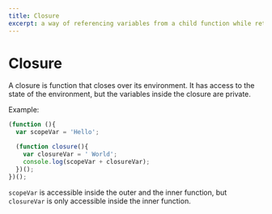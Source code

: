 ```yaml
---
title: Closure
excerpt: a way of referencing variables from a child function while retaining their value even if it changes in the parent function
---
```


# Closure

A closure is function that closes over its environment. It has access to the state of the environment, but the variables inside the closure are private.

Example:

```js
(function (){
  var scopeVar = 'Hello';

  (function closure(){
    var closureVar = ' World';
    console.log(scopeVar + closureVar);    
  })();
})();
```

`scopeVar` is accessible inside the outer and the inner function, but `closureVar` is only accessible inside the inner function.
